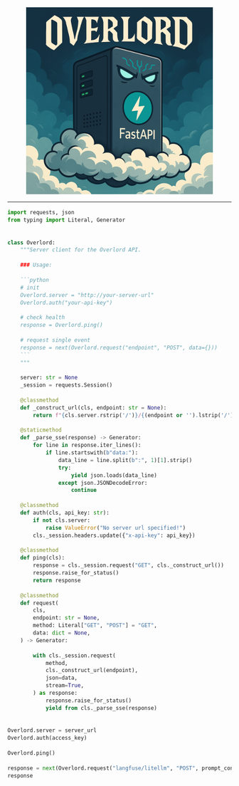 <div align="center">
    <a href="emilrueh.github.io" target="_blank" rel="noopener noreferrer">
        <img src="overlord.png" alt="" width="420">
    </a>
</div>

---

```python
import requests, json
from typing import Literal, Generator


class Overlord:
    """Server client for the Overlord API.

    ### Usage:

    ```python
    # init
    Overlord.server = "http://your-server-url"
    Overlord.auth("your-api-key")

    # check health
    response = Overlord.ping()

    # request single event
    response = next(Overlord.request("endpoint", "POST", data={}))
    ```
    """

    server: str = None
    _session = requests.Session()

    @classmethod
    def _construct_url(cls, endpoint: str = None):
        return f"{cls.server.rstrip('/')}/{(endpoint or '').lstrip('/')}"

    @staticmethod
    def _parse_sse(response) -> Generator:
        for line in response.iter_lines():
            if line.startswith(b"data:"):
                data_line = line.split(b":", 1)[1].strip()
                try:
                    yield json.loads(data_line)
                except json.JSONDecodeError:
                    continue

    @classmethod
    def auth(cls, api_key: str):
        if not cls.server:
            raise ValueError("No server url specified!")
        cls._session.headers.update({"x-api-key": api_key})

    @classmethod
    def ping(cls):
        response = cls._session.request("GET", cls._construct_url())
        response.raise_for_status()
        return response

    @classmethod
    def request(
        cls,
        endpoint: str = None,
        method: Literal["GET", "POST"] = "GET",
        data: dict = None,
    ) -> Generator:

        with cls._session.request(
            method,
            cls._construct_url(endpoint),
            json=data,
            stream=True,
        ) as response:
            response.raise_for_status()
            yield from cls._parse_sse(response)


Overlord.server = server_url
Overlord.auth(access_key)

Overlord.ping()

response = next(Overlord.request("langfuse/litellm", "POST", prompt_config.model_dump()))
response
```